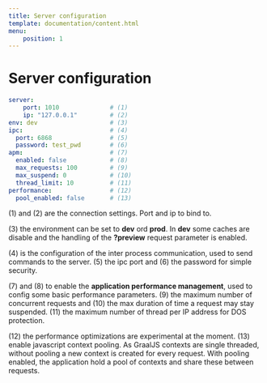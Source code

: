```yaml
---
title: Server configuration
template: documentation/content.html
menu:
    position: 1
---
```


# Server configuration

```yaml
server:
    port: 1010              # (1)
    ip: "127.0.0.1"         # (2)
env: dev                    # (3)
ipc:                        # (4)
  port: 6868                # (5)
  password: test_pwd        # (6)
apm:                        # (7)
  enabled: false            # (8)
  max_requests: 100         # (9)
  max_suspend: 0            # (10)
  thread_limit: 10          # (11)
performance:                # (12)
  pool_enabled: false       # (13)
```

(1) and (2) are the connection settings. Port and ip to bind to.

(3) the environment can be set to **dev** ord **prod**. In **dev** some caches are disable and the handling of the **?preview** request parameter is enabled.

(4) is the configuration of the inter process communication, used to send commands to the server. (5) the ipc port and (6) the password for simple security.

(7) and (8) to enable the **application performance management**, used to config some basic performance parameters.
(9) the maximum number of concurrent requests and (10) the max duration of time a request may stay suspended.
(11) the maximum number of thread per IP address for DOS protection.

(12) the performance optimizations are experimental at the moment.
(13) enable javascript context pooling. As GraalJS contexts are single threaded, without pooling a new context is created for every request. With pooling enabled, the application hold a pool of contexts and share these between requests.